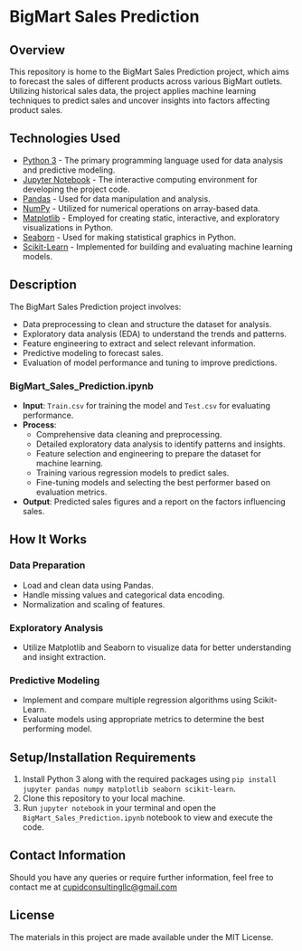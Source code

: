 # BigMart Sales Prediction

## Overview
This repository is home to the BigMart Sales Prediction project, which aims to forecast the sales of different products across various BigMart outlets. Utilizing historical sales data, the project applies machine learning techniques to predict sales and uncover insights into factors affecting product sales.

## Technologies Used
- [Python 3](https://www.python.org/doc/) - The primary programming language used for data analysis and predictive modeling.
- [Jupyter Notebook](https://jupyter-notebook.readthedocs.io/en/stable/) - The interactive computing environment for developing the project code.
- [Pandas](https://pandas.pydata.org/docs/) - Used for data manipulation and analysis.
- [NumPy](https://numpy.org/doc/) - Utilized for numerical operations on array-based data.
- [Matplotlib](https://matplotlib.org/stable/contents.html) - Employed for creating static, interactive, and exploratory visualizations in Python.
- [Seaborn](https://seaborn.pydata.org/) - Used for making statistical graphics in Python.
- [Scikit-Learn](https://scikit-learn.org/stable/user_guide.html) - Implemented for building and evaluating machine learning models.

## Description
The BigMart Sales Prediction project involves:

- Data preprocessing to clean and structure the dataset for analysis.
- Exploratory data analysis (EDA) to understand the trends and patterns.
- Feature engineering to extract and select relevant information.
- Predictive modeling to forecast sales.
- Evaluation of model performance and tuning to improve predictions.

### BigMart_Sales_Prediction.ipynb
- **Input**: `Train.csv` for training the model and `Test.csv` for evaluating performance.
- **Process**: 
  - Comprehensive data cleaning and preprocessing.
  - Detailed exploratory data analysis to identify patterns and insights.
  - Feature selection and engineering to prepare the dataset for machine learning.
  - Training various regression models to predict sales.
  - Fine-tuning models and selecting the best performer based on evaluation metrics.
- **Output**: Predicted sales figures and a report on the factors influencing sales.

## How It Works

### Data Preparation
- Load and clean data using Pandas.
- Handle missing values and categorical data encoding.
- Normalization and scaling of features.

### Exploratory Analysis
- Utilize Matplotlib and Seaborn to visualize data for better understanding and insight extraction.

### Predictive Modeling
- Implement and compare multiple regression algorithms using Scikit-Learn.
- Evaluate models using appropriate metrics to determine the best performing model.

## Setup/Installation Requirements
1. Install Python 3 along with the required packages using `pip install jupyter pandas numpy matplotlib seaborn scikit-learn`.
2. Clone this repository to your local machine.
3. Run `jupyter notebook` in your terminal and open the `BigMart_Sales_Prediction.ipynb` notebook to view and execute the code.

## Contact Information
Should you have any queries or require further information, feel free to contact me at cupidconsultingllc@gmail.com

## License
The materials in this project are made available under the MIT License.
